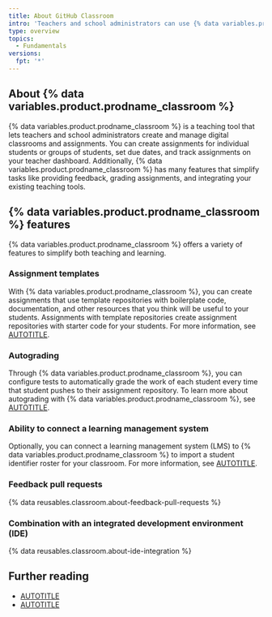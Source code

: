 ```yaml
---
title: About GitHub Classroom
intro: 'Teachers and school administrators can use {% data variables.product.prodname_classroom %} to create virtual classrooms, make and edit assignments, automatically grade assignment submissions, and more.'
type: overview
topics: 
  - Fundamentals
versions:
  fpt: '*'
---
```


## About {% data variables.product.prodname_classroom %}

{% data variables.product.prodname_classroom %} is a teaching tool that lets teachers and school administrators create and manage digital classrooms and assignments. You can create assignments for individual students or groups of students, set due dates, and track assignments on your teacher dashboard. Additionally, {% data variables.product.prodname_classroom %} has many features that simplify tasks like providing feedback, grading assignments, and integrating your existing teaching tools.

## {% data variables.product.prodname_classroom %} features

{% data variables.product.prodname_classroom %} offers a variety of features to simplify both teaching and learning.

### Assignment templates

With {% data variables.product.prodname_classroom %}, you can create assignments that use template repositories with boilerplate code, documentation, and other resources that you think will be useful to your students. Assignments with template repositories create assignment repositories with starter code for your students. For more information, see [AUTOTITLE](/education/manage-coursework-with-github-classroom/teach-with-github-classroom/create-an-assignment-from-a-template-repository).

### Autograding

Through {% data variables.product.prodname_classroom %}, you can configure tests to automatically grade the work of each student every time that student pushes to their assignment repository. To learn more about autograding with {% data variables.product.prodname_classroom %}, see [AUTOTITLE](/education/manage-coursework-with-github-classroom/teach-with-github-classroom/use-autograding).

### Ability to connect a learning management system

Optionally, you can connect a learning management system (LMS) to {% data variables.product.prodname_classroom %} to import a student identifier roster for your classroom. For more information, see [AUTOTITLE](/education/manage-coursework-with-github-classroom/teach-with-github-classroom/connect-a-learning-management-system-course-to-a-classroom).

### Feedback pull requests

{% data reusables.classroom.about-feedback-pull-requests %}

### Combination with an integrated development environment (IDE)

{% data reusables.classroom.about-ide-integration %}

## Further reading

* [AUTOTITLE](/education/manage-coursework-with-github-classroom/teach-with-github-classroom)
* [AUTOTITLE](/education/manage-coursework-with-github-classroom/learn-with-github-classroom)
